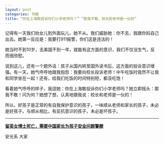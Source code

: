 ```yaml
---
layout: post
categories: 书摘
title: “你在上海敢投诉你们小学老师吗？” “那我不敢，校长和老师是一伙的”
---
```


记得有一天我们劝女儿到外面玩儿，她不从。我们威胁她：你不去，我跟你妈自己出去。她第一反应是：我要打911报警，你们这是违法的！

她当时不到10岁，去美国不到一年，就能有这方面的意识，我们不仅没生气，反而很欣慰。

说到这儿，还有一个题外话：孩子从国内转至国外读书后，这方面的投诉意识增强。有一天，她气呼呼地跟我抱怨：我要向校长投诉老师！中午吃饭时竟然不让我和同学坐在一起！还有，给我们吃饭的时间特别短，都没吃饱！

看着她气呼呼的样子，我逗她：你在上海敢投诉你们小学老师吗？她立即摇头：那我不敢！问为何？她想了想，认真地跟我说：校长和老师是一伙的！

所以，好孩子是正常的有自我保护意识的孩子，一味顺从老师和家长的孩子，未必是好孩子。与顺从相比，有反抗意识的孩子，未必是坏孩子。

---

**[留英女博士死亡，需要中国家长为孩子安全问题警醒](https://mp.weixin.qq.com/s/E07_KatDNaXP_A0qOQQMOA)**

安光系 大家